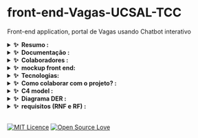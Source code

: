 # front-end-Vagas-UCSAL-TCC
Front-end application, portal de Vagas usando Chatbot interativo


<div>
    <details>
        <summary><b>✨&nbsp;&nbsp;Resumo :&nbsp;</b></summary>
        <br />

        Resumo:

        Quando pensamos em interatividade e comunicação, clara e objetiva pensamos em palavras de fácil entendimento sem
        espaço para ambiguidade e duplo entendimento. Com base nisso e nos estudos relacionados à construção de chatbots
        interativos, o trabalho relacionado tem o enfoque do desenvolvimento com o enfoque na objetividade e
        assertividade das predições com base na interatividade do usuário.
        Este trabalho trata-se do desenvolvimento de um portal de vagas para os cursos de engenharia de software e
        análise e desenvolvimento de sistemas utilizando um chatbot com uma rede neural, otimizando a busca de vagas
        direcionadas para a pessoa específica. Usando machine learning (aprendizado de máquina) para otimizar e ser
        assertivo com base na vaga específica do usuário que utilizará o sistema. Dentre o escopo selecionado haverá
        desafios e objetivos que serão adaptados conforme o desenvolvimento podendo sofrer limitações ou enfoque em uma
        abrangência minificada. A missão e objetivo do trabalho, será a implementação de uma rede de vagas internas e de
        fácil acesso aos estudantes da UCSAL direcionando vagas assertivas e específicas para o cliente (aluno).
  
</div>


<div>
<details>
    <summary><b>✨&nbsp;&nbsp;Documentação :&nbsp;</b></summary>
    <br/>
    

login developer ucsal:


MVP:
https://www.figma.com/proto/uTTNYjg1NDY8v41NThY6hB/Portal-de-Vagas-UCSAL---MVP?node-id=1%3A2&scaling=min-zoom&page-id=0%3A1

Artigos base:

https://docs.google.com/document/d/1MWxyrzKmFB8Ciu7Pq1O49Mt82ES5Ku9PiiDbdkGCcpI/edit?usp=sharing

https://docs.google.com/document/d/1pUmGXM26cAmGU0ILpeAwItW3_RYZxT8M3d-Cp0HCTpo/edit?usp=sharing

</details>
</div>

<div>
<details>
    <summary><b>✨&nbsp;&nbsp;Colaboradores :&nbsp;</b></summary>
    <br/>


[ <img src="https://avatars.githubusercontent.com/u/54041918?s=400&u=9691b69b1b7c46137971d4b2775228007fff85a9&v=4"
    width="200px; " /><br><sub><b>Cristiano Filho</b></sub> ](https://github.com/CristianoFilho)
<br>
[ <img src="https://avatars.githubusercontent.com/u/79553621?v=4" width="200px; " /><br><sub><b>Lucas Augusto</b></sub>
](https://github.com/lucasagw)

[ <img src="https://avatars.githubusercontent.com/u/77082657?v=4" width="200px; " /><br><sub><b>Enzo Santana</b></sub>
](https://github.com/EnzoSAlmeida)
</div>


<div>   
<details>
    <summary><b>✨&nbsp;&nbsp;mockup front end:&nbsp;</b></summary>
    <br/>
 ![image](https://user-images.githubusercontent.com/54041918/227759536-43961d59-3608-46a3-a21e-ef97c95a6265.png)

</details>
</div>

<div>   
<details>
    <summary><b>✨&nbsp;&nbsp;Tecnologias:&nbsp;</b></summary>
    <br/>
 <a href="https://www.python.org/"> <img src="https://img.shields.io/badge/Python-3776AB.svg?style=for-the-badge&logo=Python&logoColor=white" alt="Python">
 </a>
 <a href="https://rasa.com/"> <img src="https://img.shields.io/badge/Rasa-5A17EE.svg?style=for-the-badge&logo=Rasa&logoColor=white" alt="RASA FRAMEWORK">
 </a>
</details>
</div>

<div>   
<details>
    <summary><b>✨&nbsp;&nbsp;Como colaborar com o projeto? :&nbsp;</b></summary>
    <br/>
</details>
</div>

<div>   
<details>
    <summary><b>✨&nbsp;&nbsp;C4 model :&nbsp;</b></summary>
    <br/>
</details>
</div>
<div>   
<details>
    <summary><b>✨&nbsp;&nbsp;Diagrama DER  :&nbsp;</b></summary>
    <br/>
</details>
</div>
<div>   
<details>
    <summary><b>✨&nbsp;&nbsp;requisitos (RNF e RF) :&nbsp;</b></summary>

| (RF) | (RNF) |
| --- | --- |
| 1- Indicar nível de experiência e área de atuação do usuário | 1- Ter tempo de resposta aceitável para uma conversa fluida e online |
| 2- Filtrar vagas através de data sets e bases de dados | 2- Usabilidade, para garantir que o chatbot seja fácil para os usuários interagirem. |
| 3- Processar resposta interativa com base nas respostas do usuario | 3- Ser multiplataforma (Web, Telegram, WhatsApp, Discord) |
| 4- Integração com fontes externas de informação, como bancos de dados ou APIs, para recuperar dados e realizar ações. | 4- Esta disponível todos os dias da semana. |
| 5- Mater um diálogo, humanizado com linguagem natural com base na NLU | 5- Permitir conexões simultâneos de usuarios. |
| 6- Implementar uma persona para aproximar o usuário com base nos interações e respostas de conversação | 6- Escalabilidade, para lidar com um número crescente de usuários e interações. |
| 7- Manter a sessão do usuário para não perder informações | 7- Confiabilidade, para minimizar o tempo de inatividade e os erros. |
| 8- Recursos de processamento de linguagem natural, para entender e responder à entrada do usuário de maneira semelhante à humana. | 8-Segurança, para proteger as informações pessoais dos usuários e proteger contra acesso não autorizado. |
| 9- Base de conhecimento, para fornecer informações precisas e relevantes aos usuários. | 9- Velocidade e capacidade de resposta, para minimizar atrasos e proporcionar uma experiência de usuário tranquila. |
| 10- Gestão de diálogos, para navegar e guiar os usuários durante uma conversa. | 10- Integração de texto para fala e fala para texto, para que o chatbot possa falar com um usuário. |
| ———————————————- | 11- Analytics, para acompanhar o desempenho do chatbot e coletar dados para melhorá-lo. |
| ———————————————- | 12- Customização, para permitir que a UCSAL adapte o chatbot às suas necessidades e requisitos específicos. |

   
</details>
</div>
<br>

[![MIT Licence](https://badges.frapsoft.com/os/mit/mit.svg?v=103)](https://github.com/ucsal/Chatbot-Vagas-UCSAL-TCC) [![Open Source Love](https://badges.frapsoft.com/os/v3/open-source.svg?v=103)](https://github.com/ucsal/Chatbot-Vagas-UCSAL-TCC)    


